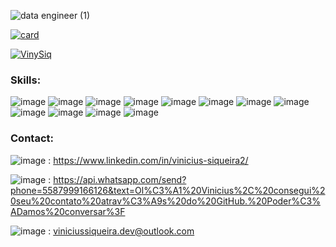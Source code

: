 ![data engineer (1)](https://user-images.githubusercontent.com/97056856/176077383-4555b16d-43ff-4ecc-a005-f4c1dea2b9cb.png)

[![card](https://github-readme-stats.vercel.app/api?username=VinySiq&theme=dark)](https://github.com/anuraghazra/github-readme-stats)

[![VinySiq](https://github-readme-stats.vercel.app/api/top-langs/?username=VinySiq&hide=html&layout=compact&theme=dark)](https://github.com/anuraghazra/github-readme-stats)


### Skills:
![image](https://img.shields.io/badge/Python-14354C?style=for-the-badge&logo=python&logoColor=white) ![image](https://img.shields.io/badge/R-276DC3?style=for-the-badge&logo=r&logoColor=white) ![image](https://img.shields.io/badge/JavaScript-323330?style=for-the-badge&logo=javascript&logoColor=F7DF1E) ![image](https://img.shields.io/badge/Node.js-43853D?style=for-the-badge&logo=node.js&logoColor=white) ![image](https://img.shields.io/badge/Flask-000000?style=for-the-badge&logo=flask&logoColor=white) ![image](https://img.shields.io/badge/MySQL-00000F?style=for-the-badge&logo=mysql&logoColor=white) ![image](https://img.shields.io/badge/MongoDB-4EA94B?style=for-the-badge&logo=mongodb&logoColor=white) ![image](	https://img.shields.io/badge/Redis-D9281A?style=for-the-badge&logo=redis&logoColor=white) ![image](https://img.shields.io/badge/SQLite-07405E?style=for-the-badge&logo=sqlite&logoColor=white) ![image](https://img.shields.io/badge/Amazon_AWS-232F3E?style=for-the-badge&logo=amazon-aws&logoColor=white) ![image](https://img.shields.io/badge/Terraform-7B42BC?style=for-the-badge&logo=terraform&logoColor=white) ![image](https://img.shields.io/badge/Docker-2496ED?style=for-the-badge&logo=docker&logoColor=white)

### Contact:
![image](https://img.shields.io/badge/LinkedIn-0077B5?style=for-the-badge&logo=linkedin&logoColor=white)  : https://www.linkedin.com/in/vinicius-siqueira2/

![image](https://img.shields.io/badge/WhatsApp-25D366?style=for-the-badge&logo=whatsapp&logoColor=white)  : https://api.whatsapp.com/send?phone=5587999166126&text=Ol%C3%A1%20Vinicius%2C%20consegui%20seu%20contato%20atrav%C3%A9s%20do%20GitHub.%20Poder%C3%ADamos%20conversar%3F

![image](https://img.shields.io/badge/Microsoft_Outlook-0078D4?style=for-the-badge&logo=microsoft-outlook&logoColor=white)  : viniciussiqueira.dev@outlook.com

<!---
VinySiq/VinySiq is a ✨ special ✨ repository because its `README.md` (this file) appears on your GitHub profile.
You can click the Preview link to take a look at your changes.
--->
